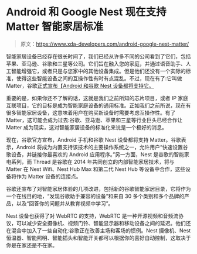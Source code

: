# Android 和 Google Nest 现在支持 Matter 智能家居标准

> 原文：<https://www.xda-developers.com/android-google-nest-matter/>

智能家居设备已经存在很长时间了，我们已经从许多不同的公司看到了它们，包括苹果、亚马逊、谷歌和三星等公司。它们旨在融入您的家庭，并通过语音助手、人工智能增强它，或者只是与您家中的其他设备集成。但是他们还没有一个实际的标准，使得这些智能设备之间的互操作性有时有点混乱。不过，现在有了:它叫做 Matter，谷歌[正式宣布【Android 和谷歌 Nest 设备都将支持它。](https://blog.google/products/google-nest/four-google-smart-home-updates-matter/)

重要的是，如果你还不了解的话，这就是我们之前所知的芯片项目，或者 IP 家庭互联项目，它的目标是成为智能家庭设备的通用标准。正如我们之前所说，现在有很多智能家居设备，这意味着用户在购买新设备时需要考虑互操作性。有了 Matter，这可能会成为过去:谷歌、亚马逊、苹果和三星等行业巨头已经合作让 Matter 成为现实，这对智能家居设备的标准化来说是一个极好的消息。

现在，谷歌官方宣布，Android 手机和谷歌 Nest 设备都将支持 Matter。谷歌表示，Android 将成为内置支持该技术的主要操作系统之一，允许用户“快速设置谷歌设备，并链接你最喜欢的 Android 应用程序。”另一方面，Nest 是谷歌的智能家电系列，而 Thread 是谷歌在 2014 年共同创立的内部智能家居技术，将与 Matter 在 Nest Wifi、Nest Hub Max 和第二代 Nest Hub 等设备中合作，这些设备将作为 Matter 设备的连接点。

谷歌还宣布了对智能家居体验的几项改进，包括新的谷歌智能家居目录，它将作为一个在线目的地，“发现谷歌助手兼容的设备”和来自 30 多个类别和多个品牌的产品，以及“回答你的问题并从教育视频中学习”。

Nest 设备也获得了对 WebRTC 的支持，WebRTC 是一种开源视频和音频流协议，可以减少安全摄像机、视频门铃、智能显示器和移动设备之间的延迟。他们还在混合中加入了一些自动化:谷歌正在改善主场和客场的惯例。Nest 摄像机、Nest 恒温器、智能照明、智能插头和智能开关都可以根据你的喜好自动控制，这取决于你是在家还是不在家。